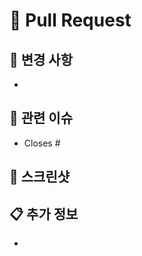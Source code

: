 # 🔄 Pull Request

## 📝 변경 사항
<!-- 변경된 내용을 자세히 설명해주세요 -->
- 

## 🎯 관련 이슈
<!-- 이 PR이 해결하는 이슈가 있다면 링크해주세요 -->
* Closes #

## 📸 스크린샷
<!-- 필요하다면 스크린샷을 첨부해주세요 -->

## 📋 추가 정보
<!-- 리뷰어가 알아야 할 추가 정보가 있다면 작성해주세요 -->
- 